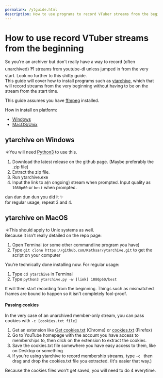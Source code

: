 ```yaml
---
permalink: /ytguide.html
description: How to use programs to record VTuber streams from the beginning
---
```


# How to use record VTuber streams from the beginning

So you're an archiver but don't really have a way to record (often unarchived) ⛩️ streams from youtube-dl unless jumped in from the very start. Look no further to this shitty guide.   
This guide will cover how to install programs such as [ytarchive](https://github.com/Kethsar/ytarchive), which that will record streams from the very beginning without having to be on the stream from the start time. 

This guide assumes you have [ffmpeg](https://www.ffmpeg.org/) installed.

How in install on platform:
* [Windows](#ytarchive-on-windows)
* [MacOS/Unix](#ytarchive-on-macos)

## ytarchive on Windows    

＊You will need [Python3](https://www.python.org/downloads/) to use this.
1. Download the latest release on the github page. (Maybe preferably the .zip file)    
2. Extract the zip file.    
3. Run ytarchive.exe    
4. Input the link to a(n ongoing) stream when prompted. Input quality as `1080p60` or `best` when prompted.    

dun dun dun dun you did it ✨    
for regular usage, repeat 3 and 4.    

## ytarchive on MacOS   

＊This should apply to Unix systems as well.    
Because it isn't really detailed on the repo page:

1. Open Terminal (or some other commandline program you have)   
2. Type `git clone https://github.com/Kethsar/ytarchive.git` to get the script on your computer   

You're technically done installing now. For regular usage:   

1. Type `cd ytarchive` in Terminal   
2. Type `python3 ytarchive.py -w [link] 1080p60/best`   

It will then start recording from the beginning. Things such as mismatched frames are bound to happen so it isn't completely fool-proof. 

#### Passing cookies
In the very case of an unarchived member-only stream, you can pass cookies with `-c [cookies.txt file]`   

1. Get an extension like [Get cookies.txt](https://chrome.google.com/webstore/detail/get-cookiestxt/bgaddhkoddajcdgocldbbfleckgcbcid/) (Chrome) or [cookies.txt](https://addons.mozilla.org/en-US/firefox/addon/cookies-txt/) (Firefox)   
2. Go to YouTube homepage with the account you have access to memberships to, then click on the extension to extract the cookies.
3. Save the cookies.txt file somewhere you have easy access to them, like on Desktop or something
4. If you're using ytarchive to record membership streams, type `-c ` then drag and drop the cookies.txt file you extracted. (It's easier that way.)

Because the cookies files won't get saved, you will need to do 4 everytime.
